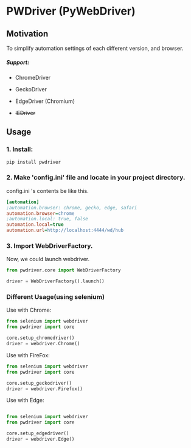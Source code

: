 PWDriver (PyWebDriver)
======================

## Motivation

To simplify automation settings of each different version, and browser.

##### Support:

- ChromeDriver

- GeckoDriver

- EdgeDriver (Chromium)

- ~~IEDriver~~

## Usage

### 1. Install:

```bash
pip install pwdriver
```

### 2. Make 'config.ini' file and locate in your project directory.

config.ini 's contents be like this.

```ini
[automation]
;automation.browser: chrome, gecko, edge, safari
automation.browser=chrome
;automation.local: true, false
automation.local=true
automation.url=http://localhost:4444/wd/hub
```

### 3. Import WebDriverFactory.

Now, we could launch webdriver.   

```python
from pwdriver.core import WebDriverFactory

driver = WebDriverFactory().launch()
```

### Different Usage(using selenium)

Use with Chrome:

```python
from selenium import webdriver
from pwdriver import core

core.setup_chromedriver()
driver = webdriver.Chrome()
```

Use with FireFox:

```python
from selenium import webdriver
from pwdriver import core

core.setup_geckodriver()
driver = webdriver.Firefox()
```

Use with Edge:

```python

from selenium import webdriver
from pwdriver import core

core.setup_edgedriver()
driver = webdriver.Edge()
```